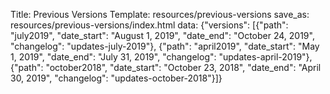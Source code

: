 Title: Previous Versions
Template: resources/previous-versions
save_as: resources/previous-versions/index.html
data: {"versions": [{"path": "july2019", "date_start": "August 1, 2019", "date_end": "October 24, 2019", "changelog": "updates-july-2019"}, {"path": "april2019", "date_start": "May 1, 2019", "date_end": "July 31, 2019", "changelog": "updates-april-2019"}, {"path": "october2018", "date_start": "October 23, 2018", "date_end": "April 30, 2019", "changelog": "updates-october-2018"}]}
